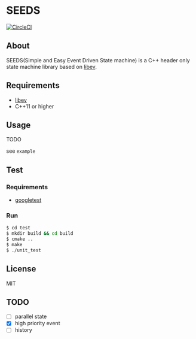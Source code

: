 # SEEDS

[![CircleCI](https://circleci.com/gh/maueki/seeds.svg?style=shield)](https://circleci.com/gh/maueki/seeds)

## About

SEEDS(Simple and Easy Event Driven State machine) is a C++ header only state machine library based on [libev](http://software.schmorp.de/pkg/libev.html).

## Requirements

* [libev](http://software.schmorp.de/pkg/libev.html)
* C++11 or higher

## Usage

TODO

see `example`

## Test

### Requirements

* [googletest](https://github.com/google/googletest)

### Run

```bash
$ cd test
$ mkdir build && cd build
$ cmake ..
$ make
$ ./unit_test
```

## License

MIT

## TODO

- [ ] parallel state
- [x] high priority event
- [ ] history
